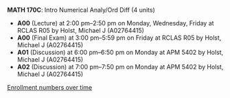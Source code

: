 **MATH 170C**: Intro Numerical Analy/Ord Diff (4 units)

- **A00** (Lecture) at 2:00 pm–2:50 pm on Monday, Wednesday, Friday at RCLAS R05 by Holst, Michael J (A02764415)
- **A00** (Final Exam) at 3:00 pm–5:59 pm on Friday at RCLAS R05 by Holst, Michael J (A02764415)
- **A01** (Discussion) at 6:00 pm–6:50 pm on Monday at APM 5402 by Holst, Michael J (A02764415)
- **A02** (Discussion) at 7:00 pm–7:50 pm on Monday at APM 5402 by Holst, Michael J (A02764415)

[Enrollment numbers over time](./MATH170C.tsv)
